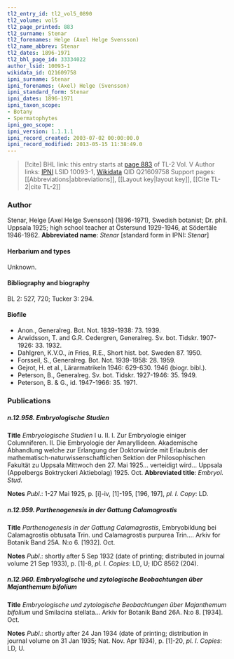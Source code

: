 ```yaml
---
tl2_entry_id: tl2_vol5_0890
tl2_volume: vol5
tl2_page_printed: 883
tl2_surname: Stenar
tl2_forenames: Helge (Axel Helge Svensson)
tl2_name_abbrev: Stenar
tl2_dates: 1896-1971
tl2_bhl_page_id: 33334022
author_lsid: 10093-1
wikidata_id: Q21609758
ipni_surname: Stenar
ipni_forenames: (Axel) Helge (Svensson)
ipni_standard_form: Stenar
ipni_dates: 1896-1971
ipni_taxon_scope: 
- Botany
- Spermatophytes
ipni_geo_scope: 
ipni_version: 1.1.1.1
ipni_record_created: 2003-07-02 00:00:00.0
ipni_record_modified: 2013-05-15 11:38:49.0
---
```


> [!cite] BHL link: this entry starts at [page 883](https://www.biodiversitylibrary.org/page/33334022) of TL-2 Vol. V
> Author links: [IPNI](https://www.ipni.org/a/10093-1) LSID 10093-1, [Wikidata](https://www.wikidata.org/wiki/Q21609758) QID Q21609758
> Support pages: [[Abbreviations|abbreviations]], [[Layout key|layout key]], [[Cite TL-2|cite TL-2]]

### Author

Stenar, Helge \[Axel Helge Svensson\] (1896-1971), Swedish botanist; Dr. phil. Uppsala 1925; high school teacher at Östersund 1929-1946, at Södertäle 1946-1962. 
**Abbreviated name**: *Stenar* \[standard form in IPNI: *Stenar*\]

#### Herbarium and types

Unknown.

#### Bibliography and biography

BL 2: 527, 720; Tucker 3: 294.

#### Biofile

- Anon., Generalreg. Bot. Not. 1839-1938: 73. 1939.
- Arwidsson, T. and G.R. Cedergren, Generalreg. Sv. bot. Tidskr. 1907-1926: 33. 1932.
- Dahlgren, K.V.O., *in* Fries, R.E., Short hist. bot. Sweden 87. 1950.
- Forsseil, S., Generalreg. Bot. Not. 1939-1958: 28. 1959.
- Gejrot, H. et al., Lärarmatrikeln 1946: 629-630. 1946 (biogr. bibl.).
- Peterson, B., Generalreg. Sv. bot. Tidskr. 1927-1946: 35. 1949.
- Peterson, B. & G., id. 1947-1966: 35. 1971.

### Publications

##### n.12.958. Embryologische Studien

**Title**
*Embryologische Studien* I u. II. I. Zur Embryologie einiger Columniferen. II. Die Embryologie der Amaryllideen. Akademische Abhandlung welche zur Erlangung der Doktorwürde mit Erlaubnis der mathematisch-naturwissenschaftlichen Sektion der Philosophischen Fakultät zu Uppsala Mittwoch den 27. Mai 1925... verteidigt wird... Uppsala (Appelbergs Boktryckeri Aktiebolag) 1925. Oct.
**Abbreviated title**: *Embryol. Stud.*

**Notes**
*Publ*.: 1-27 Mai 1925, p. \[i\]-iv, \[1\]-195, \[196, 197\], *pl. I. Copy*: LD.

##### n.12.959. Parthenogenesis in der Gattung Calamagrostis

**Title**
*Parthenogenesis in der Gattung Calamagrostis*, Embryobildung bei Calamagrostis obtusata Trin. und Calamagrostis purpurea Trin.... Arkiv for Botanik Band 25A. N:o 6. \[1932\]. Oct.

**Notes**
*Publ*.: shortly after 5 Sep 1932 (date of printing; distributed in journal volume 21 Sep 1933), p. \[1\]-8, *pl. I. Copies*: LD, U; IDC 8562 (204).

##### n.12.960. Embryologische und zytologische Beobachtungen über Majanthemum bifolium

**Title**
*Embryologische und zytologische Beobachtungen über Majanthemum bifolium* und Smilacina stellata... Arkiv for Botanik Band 26A. N:o 8. \[1934\]. Oct.

**Notes**
*Publ*.: shortly after 24 Jan 1934 (date of printing; distribution in journal volume on 31 Jan 1935; Nat. Nov. Apr 1934), p. \[1\]-20, *pl. I. Copies*: LD, U.

